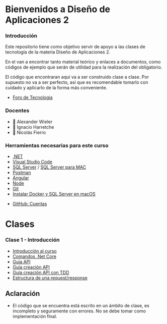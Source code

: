 # Bienvenidos a Diseño de Aplicaciones 2

### Introducción

Este repositorio tiene como objetivo servir de apoyo a las clases de tecnología de la materia Diseño de Aplicaciones 2.

En el van a encontrar tanto material teórico y enlaces a documentos, como códigos de ejemplo que serán de utilidad para la realización del obligatorio.

El código que encontraran aquí va a ser construido clase a clase. Por supuesto no va a ser perfecto, así que es recomendable tomarlo con cuidado y aplicarlo de la forma más conveniente.

* [Foro de Tecnologia](https://aulas.ort.edu.uy/mod/forum/view.php?id=231726)

### Docentes

- :rocket: Alexander Wieler 
- :tophat: Ignacio Harretche  
- :goat: Nicolás Fierro    


### Herramientas necesarias para este curso
- [.NET](https://dotnet.microsoft.com/download)
- [Visual Studio Code](https://code.visualstudio.com/)
- [SQL Server](https://www.microsoft.com/es-es/sql-server/sql-server-downloads) / [SQL Server para MAC](https://docs.microsoft.com/en-us/sql/linux/quickstart-install-connect-docker?view=sql-server-ver15&pivots=cs1-bash)
- [Postman](https://www.postman.com/)
- [Angular](https://angular.io/)
- [Node](https://nodejs.org/es/)
- [Git](https://git-scm.com/)
- [Instalar Docker y SQL Server en macOS](Clases/InstalacionSQLserverMacOS.md)



* [GitHub: Cuentas](https://fi365-my.sharepoint.com/:x:/g/personal/aw177322_fi365_ort_edu_uy/ETy_lJcO_qZHo2VUIHc4LDMBXKqihEIylaxR7i_80gCI_A?e=cqPzQU)



# Clases
### Clase 1 - Introducción
- [Introducción al curso](https://disenio-de-apliaciones-2.notion.site/Clase-1-de696c45713b410b8cef853bf552401a)
- [Comandos .Net Core](/Clases/ComandosNetCore.md)
- [Guía API](https://disenio-de-apliaciones-2.notion.site/APIs-REST-WebApis-fbcac11593584b66bf1f90966e3d5caf)
- [Guía creación API](https://disenio-de-apliaciones-2.notion.site/Guia-creacion-WebApi-2b4c573133a14c1fa9e755476e0b8657)
- [Guía creación API con TDD](https://disenio-de-apliaciones-2.notion.site/Guia-creaci-n-WebApi-con-TDD-4f309674402644a99ff11d7a4204ec50)
- [Estructura de una request/response](Clases/Request-Response-API-example.pdf)

## Aclaración
- El código que se encuentra está escrito en un ámbito de clase, es incompleto y seguramente con errores. No se debe tomar como implementación final.
